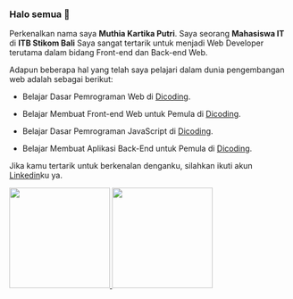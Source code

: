 ### Halo semua 👋

Perkenalkan nama saya **Muthia Kartika Putri**.
Saya seorang **Mahasiswa IT** di **ITB Stikom Bali**
Saya sangat tertarik untuk menjadi Web Developer terutama dalam bidang Front-end dan Back-end Web.

Adapun beberapa hal yang telah saya pelajari dalam dunia pengembangan web adalah sebagai berikut:

- Belajar Dasar Pemrograman Web di [Dicoding](https://www.dicoding.com/certificates/6RPNKE33QP2M).

- Belajar Membuat Front-end Web untuk Pemula di [Dicoding](https://www.dicoding.com/certificates/L4PQMO194ZO1).

- Belajar Dasar Pemrograman JavaScript di [Dicoding](https://www.dicoding.com/certificates/JMZV9MR7RPN9).

- Belajar Membuat Aplikasi Back-End untuk Pemula di [Dicoding](https://www.dicoding.com/certificates/ERZRGWQQWPYV).

Jika kamu tertarik untuk berkenalan denganku, silahkan ikuti akun [Linkedin](https://www.linkedin.com/in/muthia-kartika)ku ya.

<p align="left">
<a href="https://github.com/Muthiakartika">
  <img height="180em" src="https://github-readme-stats-eight-theta.vercel.app/api?username=Muthiakartika&show_icons=true&theme=algolia&include_all_commits=true&count_private=true"/>
  <img height="180em" src="https://github-readme-stats-eight-theta.vercel.app/api/top-langs/?username=Muthiakartika&layout=compact&langs_count=8&theme=algolia"/>
</a>
</p>



